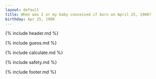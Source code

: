 ```yaml
---
layout: default
title: When was I or my baby conceived if born on April 25, 1900?
birthday: Apr 25, 1900
---
```


{% include header.md %}

{% include guess.md %}

{% include calculate.md %}

{% include safety.md %}

{% include footer.md %}




